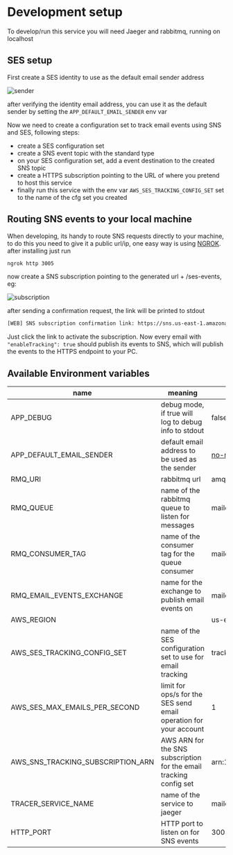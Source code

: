 # Development setup

To develop/run this service you will need Jaeger and rabbitmq, running on localhost

## SES setup

First create a SES identity to use as the default email sender address

![sender](./imgs/create-sender.png "sender")

after verifying the identity email address, you can use it as the default sender
by setting the `APP_DEFAULT_EMAIL_SENDER` env var

Now we need to create a configuration set to track email events using SNS and SES, following steps:

- create a SES configuration set
- create a SNS event topic with the standard type
- on your SES configuration set, add a event destination to the created SNS topic
- create a HTTPS subscription pointing to the URL of where you pretend to host this service
- finally run this service with the env var `AWS_SES_TRACKING_CONFIG_SET` set to the name of the cfg set you created

## Routing SNS events to your local machine

When developing, its handy to route SNS requests directly to your machine, to do this you need to give it
a public url/ip, one easy way is using [NGROK](https://ngrok.com/). after installing just run

```sh
ngrok http 3005
```

now create a SNS subscription pointing to the generated url + /ses-events, eg:

![subscription](./imgs/create-subscription.png "subscription")

after sending a confirmation request, the link will be printed to stdout

```sh
[WEB] SNS subscription confirmation link: https://sns.us-east-1.amazonaws.com/?Action=ConfirmSubscription&TopicArn=arn:aws:sns:...&Token=...
```

Just click the link to activate the subscription. Now every email with `"enableTracking": true` should publish its events to SNS, which
will publish the events to the HTTPS endpoint to your PC.

## Available Environment variables

|           name                    |                                    meaning                         | example                           |
|-----------------------------------|--------------------------------------------------------------------|-----------------------------------|
| APP_DEBUG                         | debug mode, if true will log to debug info to stdout               | false                             |
| APP_DEFAULT_EMAIL_SENDER          | default email address to be used as the sender                     | <no-reply@your-company.com>       |
| RMQ_URI                           | rabbitmq url                                                       | amqp://guest:guest@localhost:5672 |
| RMQ_QUEUE                         | name of the rabbitmq queue to listen for messages                  | mailer_queue                      |
| RMQ_CONSUMER_TAG                  | name of the consumer tag for the queue consumer                    | mailer_queue_consumer             |
| RMQ_EMAIL_EVENTS_EXCHANGE         | name for the exchange to publish email events on                   | mailer_events                     |
| AWS_REGION                        |                                                                    | us-east-1                         |
| AWS_SES_TRACKING_CONFIG_SET       | name of the SES configuration set to use for email tracking        | track-all-events                  |
| AWS_SES_MAX_EMAILS_PER_SECOND     | limit for ops/s for the SES send email operation for your account  | 1                                 |
| AWS_SNS_TRACKING_SUBSCRIPTION_ARN | AWS ARN for the SNS subscription for the email tracking config set | arn:123...                        |
| TRACER_SERVICE_NAME               | name of the service to jaeger                                      | mailer                            |
| HTTP_PORT                         | HTTP port to listen on for SNS events                              | 3005                              |
